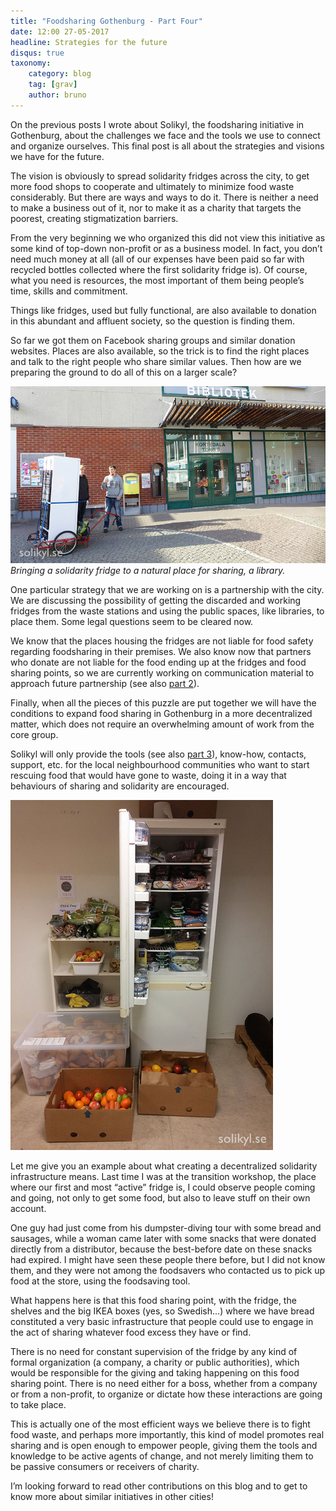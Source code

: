 ```yaml
---
title: "Foodsharing Gothenburg - Part Four"
date: 12:00 27-05-2017
headline: Strategies for the future
disqus: true
taxonomy:
    category: blog
    tag: [grav]
    author: bruno
---
```


On the previous posts I wrote about Solikyl, the foodsharing initiative in Gothenburg, about the challenges we face and the tools we use to connect and organize ourselves. This final post is all about the strategies and visions we have for the future.

The vision is obviously to spread solidarity fridges across the city, to get more food shops to cooperate and ultimately to minimize food waste considerably. But there are ways and ways to do it. There is neither a need to make a business out of it, nor to make it as a charity that targets the poorest, creating stigmatization barriers.

From the very beginning we who organized this did not view this initiative as some kind of top-down non-profit or as a business model. In fact, you don’t need much money at all (all of our expenses have been paid so far with recycled bottles collected where the first solidarity fridge is). Of course, what you need is resources, the most important of them being people’s time, skills and commitment.

Things like fridges, used but fully functional, are also available to donation in this abundant and affluent society, so the question is finding them.

So far we got them on Facebook sharing groups and similar donation websites. Places are also available, so the trick is to find the right places and talk to the right people who share similar values. Then how are we preparing the ground to do all of this on a larger scale?

![](kortedala_solikyl4.jpg) _Bringing a solidarity fridge to a natural place for sharing, a library._

One particular strategy that we are working on is a partnership with the city. We are discussing the possibility of getting the discarded and working fridges from the waste stations and using the public spaces, like libraries, to place them. Some legal questions seem to be cleared now.

We know that the places housing the fridges are not liable for food safety regarding foodsharing in their premises. We also know now that partners who donate are not liable for the food ending up at the fridges and food sharing points, so we are currently working on communication material to approach future partnership (see also [part 2](/blog/2017/04/21/foodsharing-gothenburg-part2)).

Finally, when all the pieces of this puzzle are put together we will have the conditions to expand food sharing in Gothenburg in a more decentralized matter, which does not require an overwhelming amount of work from the core group.

Solikyl will only provide the tools (see also [part 3](/blog/2017/04/27/foodsharing-gothenburg-part3)), know-how, contacts, support, etc. for the local neighbourhood communities who want to start rescuing food that would have gone to waste, doing it in a way that behaviours of sharing and solidarity are encouraged.

![](fylldkyl.png)

Let me give you an example about what creating a decentralized solidarity infrastructure means. Last time I was at the transition workshop, the place where our first and most “active” fridge is, I could observe people coming and going, not only to get some food, but also to leave stuff on their own account.

One guy had just come from his dumpster-diving tour with some bread and sausages, while a woman came later with some snacks that were donated directly from a distributor, because the best-before date on these snacks had expired. I might have seen these people there before, but I did not know them, and they were not among the foodsavers who contacted us to pick up food at the store, using the foodsaving tool.

What happens here is that this food sharing point, with the fridge, the shelves and the big IKEA boxes (yes, so Swedish...) where we have bread constituted a very basic infrastructure that people could use to engage in the act of sharing whatever food excess they have or find.

There is no need for constant supervision of the fridge by any kind of formal organization (a company, a charity or public authorities), which would be responsible for the giving and taking happening on this food sharing point. There is no need either for a boss, whether from a company or from a non-profit, to organize or dictate how these interactions are going to take place.

This is actually one of the most efficient ways we believe there is to fight food waste, and perhaps more importantly, this kind of model promotes real sharing and is open enough to empower people, giving them the tools and knowledge to be active agents of change, and not merely limiting them to be passive consumers or receivers of charity.

I’m looking forward to read other contributions on this blog and to get to know more about similar initiatives in other cities!